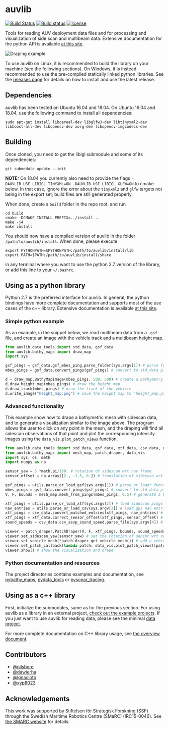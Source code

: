 # auvlib

[![Build Status](https://travis-ci.org/nilsbore/auvlib.svg?branch=master)](https://travis-ci.org/nilsbore/auvlib)
[![Build status](https://ci.appveyor.com/api/projects/status/kcfxp0jlpwqxt2fs/branch/master?svg=true)](https://ci.appveyor.com/project/nilsbore/auvlib/branch/master)
[![license](https://img.shields.io/badge/License-BSD%203--Clause-blue.svg)](https://opensource.org/licenses/BSD-3-Clause)

Tools for reading AUV deployment data files and for
processing and visualization of side scan and multibeam data.
Extensive documentation for the python API is available
[at this site](https://nilsbore.github.io/auvlib-docs/index.html).

![Draping example](https://github.com/nilsbore/auvlib/raw/master/data/draping_example.png)

To use auvlib on Linux, it is recommended to build the library on your machine (see the following sections).
On Windows, it is instead recommended to use the pre-compiled statically linked python
libraries. See the [releases page](https://github.com/nilsbore/auvlib/releases) for details
on how to install and use the latest release.

## Dependencies

auvlib has been tested on Ubuntu 16.04 and 18.04.
On Ubuntu 16.04 and 18.04, use the following command to install all dependencies:
```
sudo apt-get install libcereal-dev libglfw3-dev libtinyxml2-dev libboost-all-dev libopencv-dev xorg-dev libopencv-imgcodecs-dev
```
## Building

Once cloned, you need to get the libigl submodule and some of its dependencies:
```
git submodule update --init
```

**NOTE:** On 18.04 you currently also need to provide the flags
`-DAUVLIB_USE_LIBIGL_TINYXML=ON -DAUVLIB_USE_LIBIGL_GLFW=ON` to cmake below.
In that case, ignore the error about the `tinyxml2` and `glfw` targets not being in the export set;
build files are still generated properly.

When done, create a `build` folder in the repo root, and run
```
cd build
cmake -DCMAKE_INSTALL_PREFIX=../install ..
make -j4
make install
```

You should now have a compiled version of auvlib in the folder
`/path/to/auvlib/install`. When done, please execute
```
export PYTHONPATH=$PYTHONPATH:/path/to/auvlib/install/lib
export PATH=$PATH:/path/to/auvlib/install/share
```
in any terminal where you want to use the python 2.7 version of
the library, or add this line to your `~/.bashrc`.

## Using as a python library

Python 2.7 is the preferred interface for auvlib. In general, the python bindings have more
complete documentation and supports most of the use cases of the c++ library.
Extensive documentation is available [at this site](https://nilsbore.github.io/auvlib-docs/index.html).

### Simple python example

As an example, in the snippet below, we read multibeam data from a `.gsf` file,
and create an image with the vehicle track and a multibeam height map.

```python
from auvlib.data_tools import std_data, gsf_data
from auvlib.bathy_maps import draw_map
import sys

gsf_pings = gsf_data.gsf_mbes_ping.parse_folder(sys.argv[1]) # parse folder of gsf data
mbes_pings = gsf_data.convert_pings(gsf_pings) # convert to std_data pings

d = draw_map.BathyMapImage(mbes_pings, 500, 500) # create a bathymetry height map
d.draw_height_map(mbes_pings) # draw the height map
d.draw_track(mbes_pings) # draw the track of the vehicle
d.write_image("height_map.png") # save the height map to "height_map.png"
```

### Advanced functionality

This example show how to drape a bathymetric mesh with sidescan data, and to
generate a visualization similar to the image above. The program allows the user
to click on any point in the mesh, and the draping will find all sidescan observations
of that point and plot the corresponding intensity images using the `data_vis.plot_patch_views`
function.

```python
from auvlib.data_tools import std_data, gsf_data, xtf_data, csv_data, utils
from auvlib.bathy_maps import mesh_map, patch_draper, data_vis
import sys, os, math
import numpy as np

sensor_yaw = 5.*math.pi/180. # rotation of sidescan wrt nav frame
sensor_offset = np.array([2., -1.5, 0.]) # translation of sidescan wrt nav frame

gsf_pings = utils.parse_or_load_gsf(sys.argv[1]) # parse_or_load* functions will just parse the first time
mbes_pings = gsf_data.convert_pings(gsf_pings) # convert to std_data pings
V, F, bounds = mesh_map.mesh_from_pings(mbes_pings, 0.5) # generate a bathymetry mesh

xtf_pings = utils.parse_or_load_xtf(sys.argv[2]) # load sidescan pings
nav_entries = utils.parse_or_load_csv(sys.argv[3]) # load gps nav entries
xtf_pings = csv_data.convert_matched_entries(xtf_pings, nav_entries) # match sidescan with gps
xtf_pings = xtf_data.correct_sensor_offset(xtf_pings, sensor_offset) # correct for sidescan translation
sound_speeds = csv_data.csv_asvp_sound_speed.parse_file(sys.argv[4]) # parse sound speed file

viewer = patch_draper.PatchDraper(V, F, xtf_pings, bounds, sound_speeds) # create a draper object
viewer.set_sidescan_yaw(sensor_yaw) # set the rotation of sensor wrt nav frame
viewer.set_vehicle_mesh(*patch_draper.get_vehicle_mesh()) # add a vehicle model for visualization
viewer.set_patch_callback(lambda patch: data_vis.plot_patch_views([patch])) # add a plotter callback
viewer.show() # show the visualization and drape
```

### Python documentation and resources

The project directories contains examples and documentation, see
[pybathy_maps](https://github.com/nilsbore/auvlib/tree/master/src/pybathy_maps),
[pydata_tools](https://github.com/nilsbore/auvlib/tree/master/src/pydata_tools) or
[pysonar_tracing](https://github.com/nilsbore/auvlib/tree/master/src/pysonar_tracing).

## Using as a c++ library

First, initialize the submodules, same as for the previous section. For using auvlib as a library in an external project,
[check out the example projects](https://github.com/nilsbore/auvlib/tree/master/example_projects).
If you just want to use auvlib for reading data, please see the minimal [data project](https://github.com/nilsbore/auvlib/tree/master/example_projects/data_project).

For more complete documentation on C++ library usage, see [the overview document](https://github.com/nilsbore/auvlib/blob/master/docs/cpp_usage.md).

## Contributors

* [@nilsbore](https://github.com/nilsbore)
* [@dawierha](https://github.com/dawierha)
* [@ignaciotb](https://github.com/ignaciotb)
* [@xyp8023](https://github.com/xyp8023)

## Acknowledgements

This work was supported by Stiftelsen för Strategisk Forskning (SSF)
through the Swedish Maritime Robotics Centre (SMaRC) (IRC15-0046).
See [the SMARC website](https://smarc.se/) for details.
